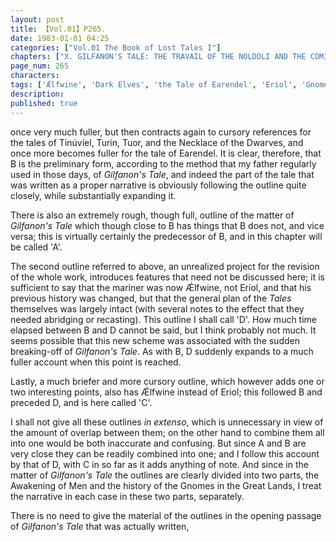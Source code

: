 ```yaml
---
layout: post
title: 【Vol.01】P265.
date: 1983-01-01 04:25
categories: ["Vol.01 The Book of Lost Tales I"]
chapters: ["X. GILFANON'S TALE: THE TRAVAIL OF THE NOLDOLI AND THE COMING OF MANKIND"]
page_num: 265
characters: 
tags: ['Ǽlfwine', 'Dark Elves', 'the Tale of Earendel', 'Eriol', 'Gnomes', 'The Fall of Gondolin', 'Great Lands', 'Men', 'Necklace of the Dwarves, Tale of the', 'Tû', 'the Tale of Tinúviel', 'the Tale of Turambar']
description: 
published: true
---
```


<p style="text-indent: 0;">
once very much fuller, but then contracts again to cursory references for the tales of Tinúvíel, Turin, Tuor, and the Necklace of the Dwarves, and once more becomes fuller for the tale of Earendel. It is clear, therefore, that B is the preliminary form, according to the method that my father regularly used in those days, of <I>Gilfanon's Tale</I>, and indeed the part of the tale that was written as a proper narrative is obviously following the outline quite closely, while substantially expanding it.
</p>

There is also an extremely rough, though full, outline of the matter of <I>Gilfanon's Tale</I> which though close to B has things that B does not, and vice versa; this is virtually certainly the predecessor of B, and in this chapter will be called 'A'.

The second outline referred to above, an unrealized project for the revision of the whole work, introduces features that need not be discussed here; it is sufficient to say that the mariner was now Ǽlfwine, not Eriol, and that his previous history was changed, but that the general plan of the <I>Tales</I> themselves was largely intact (with several notes to the effect that they needed abridging or recasting). This outline I shall call 'D'. How much time elapsed between B and D cannot be said, but I think probably not much. It seems possible that this new scheme was associated with the sudden breaking-off of <I>Gilfanon's Tale</I>. As with B, D suddenly expands to a much fuller account when this point is reached.

Lastly, a much briefer and more cursory outline, which however adds one or two interesting points, also has Ǽlfwine instead of Eriol; this followed B and preceded D, and is here called 'C'.

I shall not give all these outlines <I>in extenso</I>, which is unnecessary in view of the amount of overlap between them; on the other hand to combine them all into one would be both inaccurate and confusing. But since A and B are very close they can be readily combined into one; and I follow this account by that of D, with C in so far as it adds anything of note. And since in the matter of <I>Gilfanon's Tale</I> the outlines are clearly divided into two parts, the Awakening of Men and the history of the Gnomes in the Great Lands, I treat the narrative in each case in these two parts, separately.

There is no need to give the material of the outlines in the opening passage of <I>Gilfanon's Tale</I> that was actually written,

